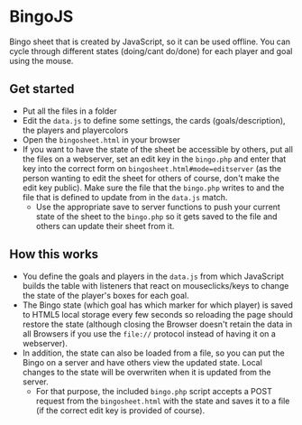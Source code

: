# BingoJS

Bingo sheet that is created by JavaScript, so it can be used offline.
You can cycle through different states (doing/cant do/done) for each player and goal using the mouse.

## Get started

* Put all the files in a folder
* Edit the `data.js` to define some settings, the cards (goals/description), the players and playercolors
* Open the `bingosheet.html` in your browser
* If you want to have the state of the sheet be accessible by others, put all the files on a webserver, set an edit key in the `bingo.php` and enter that key into the correct form on `bingosheet.html#mode=editserver` (as the person wanting to edit the sheet for others of course, don't make the edit key public). Make sure the file that the `bingo.php` writes to and the file that is defined to update from in the `data.js` match.
  * Use the appropriate save to server functions to push your current state of the sheet to the `bingo.php` so it gets saved to the file and others can update their sheet from it.

## How this works

* You define the goals and players in the `data.js` from which JavaScript builds the table with listeners that react on mouseclicks/keys to change the state of the player's boxes for each goal.
* The Bingo state (which goal has which marker for which player) is saved to HTML5 local storage every few seconds so
reloading the page should restore the state (although closing the Browser doesn't retain the data in all Browsers if you use the `file://` protocol instead of having it on a webserver).
* In addition, the state can also be loaded from a file, so you can put the Bingo on a server and have others view the updated state. Local changes to the state will be overwriten when it is updated from the server.
  * For that purpose, the included `bingo.php` script accepts a POST request from the `bingosheet.html` with the state and saves it to a file (if the correct edit key is provided of course).
